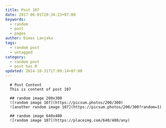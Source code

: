 ```yaml
---
title: Post 107
date: 2017-06-01T20:34:23+07:00
keywords:
  - random
  - post
  - pages
author: Dimas Lanjaka
tags:
  - random post
  - untagged
category:
  - random post
  - post has 0
updated: 2014-10-31T17:09:14+07:00
---
```


      # Post Content
      This is content of post 107

      ## random image 200x300
      ![random image 107](https://picsum.photos/200/300)
      ![another random image 107](https://picsum.photos/200/300?random=1)

      ## random image 640x480
      ![random image 107](https://placeimg.com/640/480/any)
      